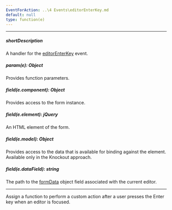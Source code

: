 ```yaml
---
EventForAction: ..\4 Events\editorEnterKey.md
default: null
type: function(e)
---
```

---
##### shortDescription
A handler for the [editorEnterKey](/api-reference/10%20UI%20Widgets/dxPopup/4%20Events/titleRendered.md '/Documentation/ApiReference/UI_Widgets/dxPopup/Events/#titleRendered') event.

##### param(e): Object
Provides function parameters.

##### field(e.component): Object
Provides access to the form instance.

##### field(e.element): jQuery
An HTML element of the form.

##### field(e.model): Object
Provides access to the data that is available for binding against the element. Available only in the Knockout approach.

##### field(e.dataField): string
The path to the <a href="/Documentation/16_2/ApiReference/UI_Widgets/dxForm/Configuration#formData">formData</a> object field associated with the current editor.

---
Assign a function to perform a custom action after a user presses the Enter key when an editor is focused.